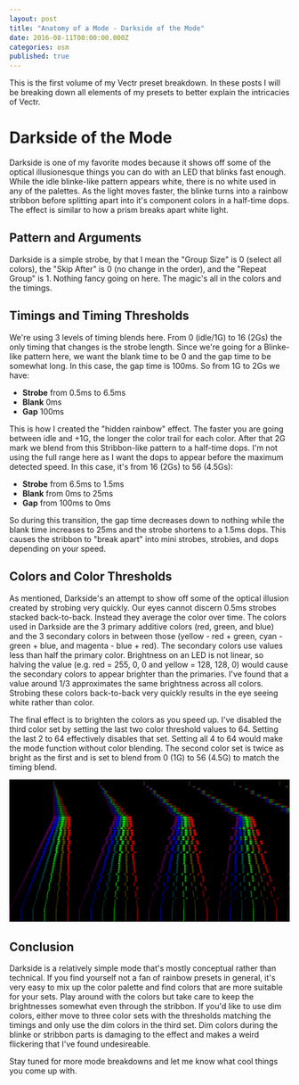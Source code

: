 ```yaml
---
layout: post
title: "Anatomy of a Mode - Darkside of the Mode"
date: 2016-08-11T00:00:00.000Z
categories: osm
published: true
---
```


This is the first volume of my Vectr preset breakdown. In these posts I will be breaking down all elements of my presets to better explain the intricacies of Vectr.

# Darkside of the Mode

Darkside is one of my favorite modes because it shows off some of the optical illusionesque things you can do with an LED that blinks fast enough. While the idle blinke-like pattern appears white, there is no white used in any of the palettes. As the light moves faster, the blinke turns into a rainbow stribbon before splitting apart into it's component colors in a half-time dops. The effect is similar to how a prism breaks apart white light.

## Pattern and Arguments

Darkside is a simple strobe, by that I mean the "Group Size" is 0 (select all colors), the "Skip After" is 0 (no change in the order), and the "Repeat Group" is 1. Nothing fancy going on here. The magic's all in the colors and the timings.

## Timings and Timing Thresholds

We're using 3 levels of timing blends here. From 0 (idle/1G) to 16 (2Gs) the only timing that changes is the strobe length. Since we're going for a Blinke-like pattern here, we want the blank time to be 0 and the gap time to be somewhat long. In this case, the gap time is 100ms. So from 1G to 2Gs we have:

* **Strobe** from 0.5ms to 6.5ms
* **Blank** 0ms
* **Gap** 100ms

This is how I created the "hidden rainbow" effect. The faster you are going between idle and +1G, the longer the color trail for each color. After that 2G mark we blend from this Stribbon-like pattern to a half-time dops. I'm not using the full range here as I want the dops to appear before the maximum detected speed. In this case, it's from 16 (2Gs) to 56 (4.5Gs):

* **Strobe** from 6.5ms to 1.5ms
* **Blank** from 0ms to 25ms
* **Gap** from 100ms to 0ms

So during this transition, the gap time decreases down to nothing while the blank time increases to 25ms and the strobe shortens to a 1.5ms dops. This causes the stribbon to "break apart" into mini strobes, strobies, and dops depending on your speed.

## Colors and Color Thresholds

As mentioned, Darkside's an attempt to show off some of the optical illusion created by strobing very quickly. Our eyes cannot discern 0.5ms strobes stacked back-to-back. Instead they average the color over time. The colors used in Darkside are the 3 primary additive colors (red, green, and blue) and the 3 secondary colors in between those (yellow - red + green, cyan - green + blue, and magenta - blue + red). The secondary colors use values less than half the primary color. Brightness on an LED is not linear, so halving the value (e.g. red = 255, 0, 0 and yellow = 128, 128, 0) would cause the secondary colors to appear brighter than the primaries. I've found that a value around 1/3 approximates the same brightness across all colors. Strobing these colors back-to-back very quickly results in the eye seeing white rather than color.

The final effect is to brighten the colors as you speed up. I've disabled the third color set by setting the last two color threshold values to 64. Setting the last 2 to 64 effectively disables that set. Setting all 4 to 64 would make the mode function without color blending. The second color set is twice as bright as the first and is set to blend from 0 (1G) to 56 (4.5G) to match the timing blend.

![Darkside of the Mode](/images/darkside_of_the_mode.png)

## Conclusion

Darkside is a relatively simple mode that's mostly conceptual rather than technical. If you find yourself not a fan of rainbow presets in general, it's very easy to mix up the color palette and find colors that are more suitable for your sets. Play around with the colors but take care to keep the brightnesses somewhat even through the stribbon. If you'd like to use dim colors, either move to three color sets with the thresholds matching the timings and only use the dim colors in the third set. Dim colors during the blinke or stribbon parts is damaging to the effect and makes a weird flickering that I've found undesireable.

Stay tuned for more mode breakdowns and let me know what cool things you come up with.
